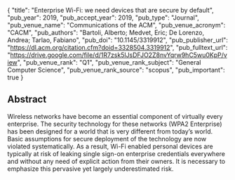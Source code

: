 {
  "title": "Enterprise Wi-Fi: we need devices that are secure by default",
  "pub_year": 2019,
  "pub_accept_year": 2019,
  "pub_type": "Journal",
  "pub_venue_name": "Communications of the ACM",
  "pub_venue_acronym": "CACM",
  "pub_authors": "Bartoli, Alberto; Medvet, Eric; De Lorenzo, Andrea; Tarlao, Fabiano",
  "pub_doi": "10.1145/3319912",
  "pub_publisher_url": "https://dl.acm.org/citation.cfm?doid=3328504.3319912",
  "pub_fulltext_url": "https://drive.google.com/file/d/1R7zsk5lJsDFJO2Z8nvYqrw9hC5wu0KpP/view",
  "pub_venue_rank": "Q1",
  "pub_venue_rank_subject": "General Computer Science",
  "pub_venue_rank_source": "scopus",
  "pub_important": true
}

## Abstract
Wireless networks have become an essential component of virtually every enterprise. The security technology for these networks (WPA2 Enterprise) has been designed for a world that is very different from today’s world. Basic assumptions for secure deployment of the technology are now violated systematically. As a result, Wi-Fi enabled personal devices are typically at risk of leaking single sign-on enterprise credentials everywhere and without any need of explicit action from their owners. It is necessary to emphasize this pervasive yet largely underestimated risk.
